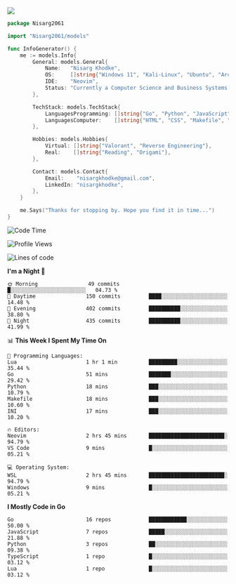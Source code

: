 <!-- Banner -->

<img src="https://i.imgur.com/mz4ym1F.png" style="max-height:550px"/>

<!-- Coded Intro -->

```go
package Nisarg2061

import "Nisarg2061/models"

func InfoGenerator() {
	me := models.Info{
		General: models.General{
			Name:   "Nisarg Khodke",
			OS:     []string{"Windows 11", "Kali-Linux", "Ubuntu", "Arch Linux"},
			IDE:    "Neovim",
			Status: "Currently a Computer Science and Business Systems Student.",
		},

		TechStack: models.TechStack{
			LanguagesProgramming: []string{"Go", "Python", "JavaScript", "C"},
			LanguagesComputer:    []string{"HTML", "CSS", "Makefile", "Docker", "YAML", "JSON", "MARKDOWN"},
		},

		Hobbies: models.Hobbies{
			Virtual: []string{"Valorant", "Reverse Engineering"},
			Real:    []string{"Reading", "Origami"},
		},

		Contact: models.Contact{
			Email:    "nisargkhodke@gmail.com",
			LinkedIn: "nisargkhodke",
		},
	}

	me.Says("Thanks for stopping by. Hope you find it in time...")
}
```
<!--START_SECTION:waka-->
![Code Time](http://img.shields.io/badge/Code%20Time-5%20hrs%2037%20mins-blue)

![Profile Views](http://img.shields.io/badge/Profile%20Views-532-blue)

![Lines of code](https://img.shields.io/badge/From%20Hello%20World%20I%27ve%20Written-4.7%20million%20lines%20of%20code-blue)

**I'm a Night 🦉** 

```text
🌞 Morning                49 commits          █░░░░░░░░░░░░░░░░░░░░░░░░   04.73 % 
🌆 Daytime                150 commits         ████░░░░░░░░░░░░░░░░░░░░░   14.48 % 
🌃 Evening                402 commits         ██████████░░░░░░░░░░░░░░░   38.80 % 
🌙 Night                  435 commits         ██████████░░░░░░░░░░░░░░░   41.99 % 
```


📊 **This Week I Spent My Time On** 

```text
💬 Programming Languages: 
Lua                      1 hr 1 min          █████████░░░░░░░░░░░░░░░░   35.44 % 
Go                       51 mins             ███████░░░░░░░░░░░░░░░░░░   29.42 % 
Python                   18 mins             ███░░░░░░░░░░░░░░░░░░░░░░   10.79 % 
Makefile                 18 mins             ███░░░░░░░░░░░░░░░░░░░░░░   10.60 % 
INI                      17 mins             ███░░░░░░░░░░░░░░░░░░░░░░   10.20 % 

🔥 Editors: 
Neovim                   2 hrs 45 mins       ████████████████████████░   94.79 % 
VS Code                  9 mins              █░░░░░░░░░░░░░░░░░░░░░░░░   05.21 % 

💻 Operating System: 
WSL                      2 hrs 45 mins       ████████████████████████░   94.79 % 
Windows                  9 mins              █░░░░░░░░░░░░░░░░░░░░░░░░   05.21 % 
```

**I Mostly Code in Go** 

```text
Go                       16 repos            ████████████░░░░░░░░░░░░░   50.00 % 
JavaScript               7 repos             █████░░░░░░░░░░░░░░░░░░░░   21.88 % 
Python                   3 repos             ██░░░░░░░░░░░░░░░░░░░░░░░   09.38 % 
TypeScript               1 repo              █░░░░░░░░░░░░░░░░░░░░░░░░   03.12 % 
Lua                      1 repo              █░░░░░░░░░░░░░░░░░░░░░░░░   03.12 % 
```




<!--END_SECTION:waka-->
